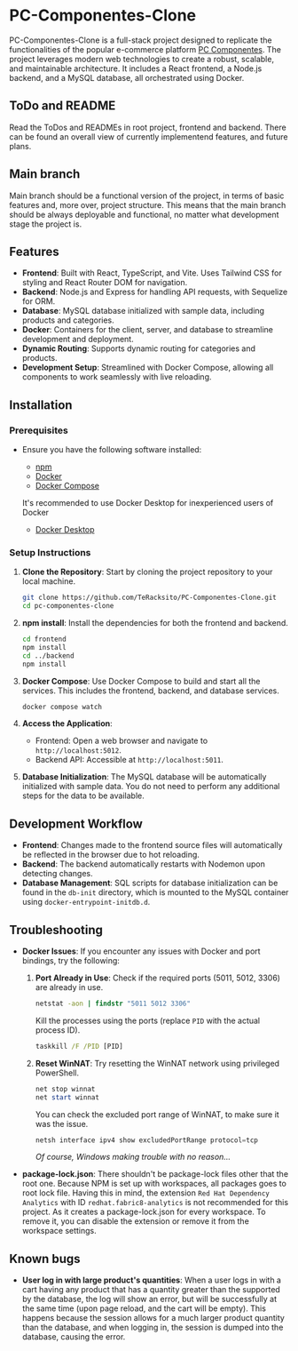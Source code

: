 # PC-Componentes-Clone

PC-Componentes-Clone is a full-stack project designed to replicate the functionalities of the popular e-commerce platform [PC Componentes](https://www.pccomponentes.com). The project leverages modern web technologies to create a robust, scalable, and maintainable architecture. It includes a React frontend, a Node.js backend, and a MySQL database, all orchestrated using Docker.

## ToDo and README

Read the ToDos and READMEs in root project, frontend and backend. There can be found an overall view of currently implementend features, and future plans.

## Main branch

Main branch should be a functional version of the project, in terms of basic features and, more over, project structure. This means that the main branch should be always deployable and functional, no matter what development stage the project is.

## Features

- **Frontend**: Built with React, TypeScript, and Vite. Uses Tailwind CSS for styling and React Router DOM for navigation.
- **Backend**: Node.js and Express for handling API requests, with Sequelize for ORM.
- **Database**: MySQL database initialized with sample data, including products and categories.
- **Docker**: Containers for the client, server, and database to streamline development and deployment.
- **Dynamic Routing**: Supports dynamic routing for categories and products.
- **Development Setup**: Streamlined with Docker Compose, allowing all components to work seamlessly with live reloading.

## Installation

### Prerequisites

- Ensure you have the following software installed:

  - [npm](https://docs.npmjs.com/downloading-and-installing-node-js-and-npm)
  - [Docker](https://docs.docker.com/get-docker/)
  - [Docker Compose](https://docs.docker.com/compose/install/)

  It's recommended to use Docker Desktop for inexperienced users of Docker

  - [Docker Desktop](https://app.docker.com/signup)

### Setup Instructions

1. **Clone the Repository**: Start by cloning the project repository to your local machine.

   ```bash
   git clone https://github.com/TeRacksito/PC-Componentes-Clone.git
   cd pc-componentes-clone
   ```

2. **npm install**: Install the dependencies for both the frontend and backend.

   ```bash
   cd frontend
   npm install
   cd ../backend
   npm install
   ```

3. **Docker Compose**: Use Docker Compose to build and start all the services. This includes the frontend, backend, and database services.

   ```bash
   docker compose watch
   ```

4. **Access the Application**:

   - Frontend: Open a web browser and navigate to `http://localhost:5012`.
   - Backend API: Accessible at `http://localhost:5011`.

5. **Database Initialization**: The MySQL database will be automatically initialized with sample data. You do not need to perform any additional steps for the data to be available.

## Development Workflow

- **Frontend**: Changes made to the frontend source files will automatically be reflected in the browser due to hot reloading.
- **Backend**: The backend automatically restarts with Nodemon upon detecting changes.
- **Database Management**: SQL scripts for database initialization can be found in the `db-init` directory, which is mounted to the MySQL container using `docker-entrypoint-initdb.d`.

## Troubleshooting

- **Docker Issues**: If you encounter any issues with Docker and port bindings, try the following:

  1. **Port Already in Use**: Check if the required ports (5011, 5012, 3306) are already in use.
     ```cmd
     netstat -aon | findstr "5011 5012 3306"
     ```
     Kill the processes using the ports (replace `PID` with the actual process ID).
     ```cmd
     taskkill /F /PID [PID]
     ```
  2. **Reset WinNAT**: Try resetting the WinNAT network using privileged PowerShell.
     ```powershell
     net stop winnat
     net start winnat
     ```
     You can check the excluded port range of WinNAT, to make sure it was the issue.
     ```powershell
     netsh interface ipv4 show excludedPortRange protocol=tcp
     ```
     _Of course, Windows making trouble with no reason..._

- **package-lock.json**: There shouldn't be package-lock files other that the root one. Because NPM is set up with workspaces, all packages goes to root lock file.
  Having this in mind, the extension `Red Hat Dependency Analytics` with ID `redhat.fabric8-analytics` is not recommended for this project. As it creates a package-lock.json for every workspace. To remove it, you can disable the extension or remove it from the workspace settings.

## Known bugs

- **User log in with large product's quantities**: When a user logs in with a cart having any product that has a quantity greater than the supported by the database, the log will show an error, but will be successfully at the same time (upon page reload, and the cart will be empty). This happens because the session allows for a much larger product quantity than the database, and when logging in, the session is dumped into the database, causing the error.
